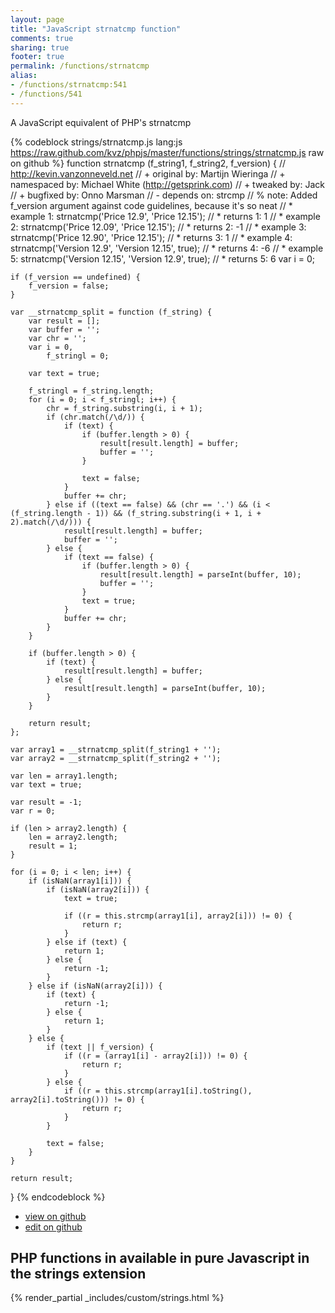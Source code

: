 ```yaml
---
layout: page
title: "JavaScript strnatcmp function"
comments: true
sharing: true
footer: true
permalink: /functions/strnatcmp
alias:
- /functions/strnatcmp:541
- /functions/541
---
```

<!-- Generated by Rakefile:build -->
A JavaScript equivalent of PHP's strnatcmp

{% codeblock strings/strnatcmp.js lang:js https://raw.github.com/kvz/phpjs/master/functions/strings/strnatcmp.js raw on github %}
function strnatcmp (f_string1, f_string2, f_version) {
    // http://kevin.vanzonneveld.net
    // +   original by: Martijn Wieringa
    // + namespaced by: Michael White (http://getsprink.com)
    // +    tweaked by: Jack
    // +   bugfixed by: Onno Marsman
    // -    depends on: strcmp
    // %          note: Added f_version argument against code guidelines, because it's so neat
    // *     example 1: strnatcmp('Price 12.9', 'Price 12.15');
    // *     returns 1: 1
    // *     example 2: strnatcmp('Price 12.09', 'Price 12.15');
    // *     returns 2: -1
    // *     example 3: strnatcmp('Price 12.90', 'Price 12.15');
    // *     returns 3: 1
    // *     example 4: strnatcmp('Version 12.9', 'Version 12.15', true);
    // *     returns 4: -6
    // *     example 5: strnatcmp('Version 12.15', 'Version 12.9', true);
    // *     returns 5: 6
    var i = 0;

    if (f_version == undefined) {
        f_version = false;
    }

    var __strnatcmp_split = function (f_string) {
        var result = [];
        var buffer = '';
        var chr = '';
        var i = 0,
            f_stringl = 0;

        var text = true;

        f_stringl = f_string.length;
        for (i = 0; i < f_stringl; i++) {
            chr = f_string.substring(i, i + 1);
            if (chr.match(/\d/)) {
                if (text) {
                    if (buffer.length > 0) {
                        result[result.length] = buffer;
                        buffer = '';
                    }

                    text = false;
                }
                buffer += chr;
            } else if ((text == false) && (chr == '.') && (i < (f_string.length - 1)) && (f_string.substring(i + 1, i + 2).match(/\d/))) {
                result[result.length] = buffer;
                buffer = '';
            } else {
                if (text == false) {
                    if (buffer.length > 0) {
                        result[result.length] = parseInt(buffer, 10);
                        buffer = '';
                    }
                    text = true;
                }
                buffer += chr;
            }
        }

        if (buffer.length > 0) {
            if (text) {
                result[result.length] = buffer;
            } else {
                result[result.length] = parseInt(buffer, 10);
            }
        }

        return result;
    };

    var array1 = __strnatcmp_split(f_string1 + '');
    var array2 = __strnatcmp_split(f_string2 + '');

    var len = array1.length;
    var text = true;

    var result = -1;
    var r = 0;

    if (len > array2.length) {
        len = array2.length;
        result = 1;
    }

    for (i = 0; i < len; i++) {
        if (isNaN(array1[i])) {
            if (isNaN(array2[i])) {
                text = true;

                if ((r = this.strcmp(array1[i], array2[i])) != 0) {
                    return r;
                }
            } else if (text) {
                return 1;
            } else {
                return -1;
            }
        } else if (isNaN(array2[i])) {
            if (text) {
                return -1;
            } else {
                return 1;
            }
        } else {
            if (text || f_version) {
                if ((r = (array1[i] - array2[i])) != 0) {
                    return r;
                }
            } else {
                if ((r = this.strcmp(array1[i].toString(), array2[i].toString())) != 0) {
                    return r;
                }
            }

            text = false;
        }
    }

    return result;
}
{% endcodeblock %}

 - [view on github](https://github.com/kvz/phpjs/blob/master/functions/strings/strnatcmp.js)
 - [edit on github](https://github.com/kvz/phpjs/edit/master/functions/strings/strnatcmp.js)

## PHP functions in available in pure Javascript in the strings extension
{% render_partial _includes/custom/strings.html %}
